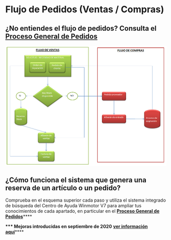 # Flujo de Pedidos \(Ventas / Compras\)

## ¿No entiendes el flujo de pedidos? Consulta el [Proceso General de Pedidos](../../manuales/albaranes/pedidos/proceso-general-de-pedidos.md)

![Sigue las l&#xED;neas y consulta en la b&#xFA;squeda el apartado donde tengas dudas](../../.gitbook/assets/image%20%2824%29%20%281%29.png)

## ¿Cómo funciona el sistema que genera una reserva de un artículo o un pedido?

Comprueba en el esquema superior cada paso y utiliza el sistema integrado de búsqueda del Centro de Ayuda Winmotor V7 para ampliar tus conocimientos de cada apartado, en particular en el [**Proceso General de Pedidos**](../../manuales/albaranes/pedidos/proceso-general-de-pedidos.md)\*\*\*\*

**\*\*\* Mejoras introducidas en septiembre de 2020** [**ver información aquí**](../../manuales/albaranes/pedidos/proceso-general-de-pedidos.md)\*\*\*\*



